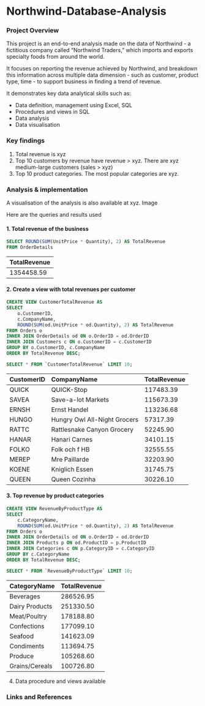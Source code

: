 
# Northwind-Database-Analysis
### Project Overview
This project is an end-to-end analysis made on the data of Northwind - a fictitious company called “Northwind Traders,” which imports and exports specialty foods from around the world.

It focuses on reporting the revenue achieved by Northwind, and breakdown this information across multiple data dimension - such as customer, product type, time - to support business in finding a trend of revenue.

It demonstrates key data analytical skills such as:
- Data definition, management using Excel, SQL
- Procedures and views in SQL
- Data analysis 
- Data visualisation

### Key findings
1. Total revenue is xyz
2. Top 10 customers by revenue have revenue > xyz. There are xyz medium-large customers (sales > xyz) 
3. Top 10 product categories. The most popular categories are xyz.

### Analysis & implementation
A visualisation of the analysis is also available at xyz.
Image

Here are the queries and results used

#### 1. Total revenue of the business
```SQL
SELECT ROUND(SUM(UnitPrice * Quantity), 2) AS TotalRevenue
FROM OrderDetails
```

|TotalRevenue|
|:----|
|1354458.59|

#### 2. Create a view with total revenues per customer
```SQL
CREATE VIEW CustomerTotalRevenue AS
SELECT 
    o.CustomerID,
    c.CompanyName,
    ROUND(SUM(od.UnitPrice * od.Quantity), 2) AS TotalRevenue
FROM Orders o
INNER JOIN OrderDetails od ON o.OrderID = od.OrderID
INNER JOIN Customers c ON o.CustomerID = c.CustomerID
GROUP BY o.CustomerID, c.CompanyName
ORDER BY TotalRevenue DESC;

SELECT * FROM `CustomerTotalRevenue` LIMIT 10;
```

|CustomerID|CompanyName|TotalRevenue|
|:----|:----|:----|
|QUICK|QUICK-Stop|117483.39|
|SAVEA|Save-a-lot Markets|115673.39|
|ERNSH|Ernst Handel|113236.68|
|HUNGO|Hungry Owl All-Night Grocers|57317.39|
|RATTC|Rattlesnake Canyon Grocery|52245.90|
|HANAR|Hanari Carnes|34101.15|
|FOLKO|Folk och f HB|32555.55|
|MEREP|Mre Paillarde|32203.90|
|KOENE|Kniglich Essen|31745.75|
|QUEEN|Queen Cozinha|30226.10|

#### 3. Top revenue by product categories
```SQL
CREATE VIEW RevenueByProductType AS
SELECT 
    c.CategoryName,
    ROUND(SUM(od.UnitPrice * od.Quantity), 2) AS TotalRevenue
FROM Orders o
INNER JOIN OrderDetails od ON o.OrderID = od.OrderID
INNER JOIN Products p ON od.ProductID = p.ProductID
INNER JOIN Categories c ON p.CategoryID = c.CategoryID
GROUP BY c.CategoryName
ORDER BY TotalRevenue DESC;

SELECT * FROM `RevenueByProductType` LIMIT 10;
```

|CategoryName|TotalRevenue|
|:----|:----|
|Beverages|286526.95|
|Dairy Products|251330.50|
|Meat/Poultry|178188.80|
|Confections|177099.10|
|Seafood|141623.09|
|Condiments|113694.75|
|Produce|105268.60|
|Grains/Cereals|100726.80|


4. Data procedure and views available

### Links and References

